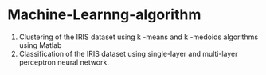# Machine-Learnng-algorithm

1. Clustering of the IRIS dataset using k -means and k -medoids algorithms using Matlab
2. Classification of the IRIS dataset using single-layer and multi-layer perceptron neural network.
